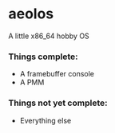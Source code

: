 # aeolos
A little x86_64 hobby OS

### Things complete:
* A framebuffer console
* A PMM

### Things not yet complete:
* Everything else
